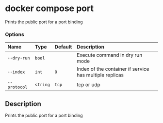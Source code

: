 # docker compose port

<!---MARKER_GEN_START-->
Prints the public port for a port binding

### Options

| Name         | Type     | Default | Description                                             |
|:-------------|:---------|:--------|:--------------------------------------------------------|
| `--dry-run`  | `bool`   |         | Execute command in dry run mode                         |
| `--index`    | `int`    | `0`     | Index of the container if service has multiple replicas |
| `--protocol` | `string` | `tcp`   | tcp or udp                                              |


<!---MARKER_GEN_END-->

## Description

Prints the public port for a port binding
